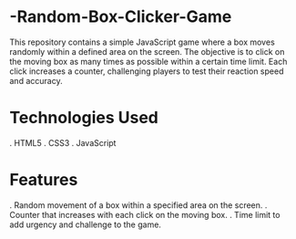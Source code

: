 # -Random-Box-Clicker-Game
This repository contains a simple JavaScript game where a box moves randomly within a defined area on the screen. The objective is to click on the moving box as many times as possible within a certain time limit. Each click increases a counter, challenging players to test their reaction speed and accuracy.
# Technologies Used
. HTML5
. CSS3
. JavaScript
# Features
. Random movement of a box within a specified area on the screen.
. Counter that increases with each click on the moving box.
. Time limit to add urgency and challenge to the game.
